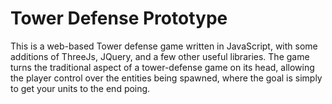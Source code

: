 # Tower Defense Prototype

This is a web-based Tower defense game written in JavaScript, with some additions of ThreeJs, JQuery, and a few other useful libraries. The game turns the traditional aspect of a tower-defense game on its head, allowing the player control over the entities being spawned, where the goal is simply to get your units to the end poing.

